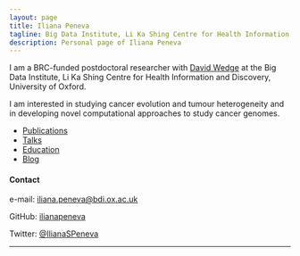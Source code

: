 ```yaml
---
layout: page
title: Iliana Peneva
tagline: Big Data Institute, Li Ka Shing Centre for Health Information and Discovery, University of Oxford
description: Personal page of Iliana Peneva
---
```


I am a BRC-funded postdoctoral researcher with [David Wedge](https://www.bdi.ox.ac.uk/Team/david-wedge) at
the Big Data Institute, Li Ka Shing Centre for Health Information and Discovery, University of Oxford.

I am interested in studying cancer evolution and tumour heterogeneity and in developing novel computational 
approaches to study cancer genomes. 


- [Publications](pages/publications.html)
- [Talks](pages/talks.html)
- [Education](pages/education.html)
- [Blog](pages/blog.html)

#### Contact
e-mail: iliana.peneva@bdi.ox.ac.uk

GitHub: [ilianapeneva](https://github.com/ilianapeneva/)

Twitter: [@IlianaSPeneva](https://twitter.com/IlianaSPeneva)


---


